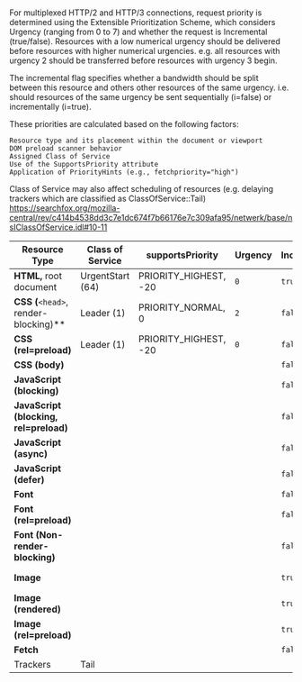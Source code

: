 
\
For multiplexed HTTP/2 and HTTP/3 connections, request priority is determined using the Extensible Prioritization Scheme, which considers Urgency (ranging from 0 to 7) and whether the request is Incremental (true/false). 
Resources with a low numerical urgency should be delivered before resources with higher numerical urgencies. e.g. all resources with urgency 2 should be transferred before resources with urgency 3 begin. 

The incremental flag specifies whether a bandwidth should be split between this resource and others other resources of the same urgency. i.e. should resources of the same urgency be sent sequentially (i=false) or incrementally (i=true).

 These priorities are calculated based on the following factors:

    Resource type and its placement within the document or viewport
    DOM preload scanner behavior
    Assigned Class of Service
    Use of the SupportsPriority attribute
    Application of PriorityHints (e.g., fetchpriority="high")


Class of Service may also affect scheduling of resources (e.g. delaying trackers which are classified as ClassOfService::Tail)
https://searchfox.org/mozilla-central/rev/c414b4538dd3c7e1dc674f7b66176e7c309afa95/netwerk/base/nsIClassOfService.idl#10-11


| Resource Type                                    | Class of Service | supportsPriority | Urgency | Incremental | Notes                               |
| ------------------------------------------------ | ---------------- | ---------------- | ------- | ----------- | ----------------------------------- |
| **HTML,** root document                          | UrgentStart (64) | PRIORITY_HIGHEST, -20 | `0`     | `true`        |                                     |
| **CSS (**`<head>`, render-blocking)\*\*          | Leader (1)       | PRIORITY_NORMAL, 0  |   `2`    | `false`     |                                     |
| **CSS (rel=preload)**                            | Leader (1)       | PRIORITY_HIGHEST, -20 | `0` | `false`         |                                   |
| **CSS (body)**                            |                  |                  |         | `false`         |                                   |
| **JavaScript (blocking)**                        |                  |                  |      | `false`     |                                     |
| **JavaScript (blocking, rel=preload)**           |                  |                  |      |`false`          |                                  |
| **JavaScript (async)**                           |                  |                  |      | `false`     |                                     |
| **JavaScript (defer)**                           |                  |                  |      | `false`     |     |
| **Font**                      |                  |                  |      | `false`     |                                     |
| **Font (rel=preload)**                          |                  |                  |      | `false`     |                                   |
| **Font (Non-render-blocking)**                  |                  |                  |      | `false`     |                                     |
| **Image**                      |                  |                  |      | `true`     | See:  image_layout_network_priority |
| **Image (rendered)**                      |                  |                  |      | `true`     | See:  image_layout_network_priority |
| **Image (rel=preload)**                         |                  |                  |      | `true`     |                                     |
| **Fetch**                                        |                  |                  |      | `false`     |                                     |
| Trackers                                         | Tail             |                  |      |             |                                     |

